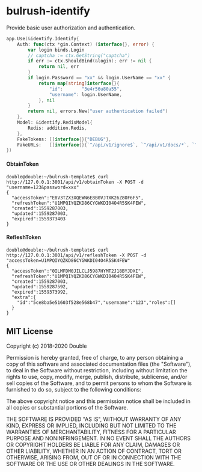 # bulrush-identify
Provide basic user authorization and authentication.
```go
app.Use(&identify.Identify{
    Auth: func(ctx *gin.Context) (interface{}, error) {
        var login binds.Login
        // captcha := ctx.GetString("captcha")
        if err := ctx.ShouldBind(&login); err != nil {
            return nil, err
        }
        if login.Password == "xx" && login.UserName == "xx" {
            return map[string]interface{}{
                "id":       "3e4r56u80a55",
                "username": login.UserName,
            }, nil
        }
        return nil, errors.New("user authentication failed")
    },
    Model: &identify.RedisModel{
        Redis: addition.Redis,
    },
    FakeTokens: []interface{}{"DEBUG"},
    FakeURLs:   []interface{}{`^/api/v1/ignore$`, `^/api/v1/docs/*`, `^/public/*`, `^/api/v1/ptest$`},
})
```


#### ObtainToken
```curl
double@double:~/bulrush-template$ curl http://127.0.0.1:3001/api/v1/obtainToken -X POST -d "username=123&password=xxx"
{
  "accessToken":"E8V3TZX3XQEWN6E8B0VJTXK26Z8OF6F5",
  "refreshToken":"U1MPQIYQZKD86CYGWKDI04O4R5SK4FEW",
  "created":1559287003,
  "updated":1559287003,
  "expired":1559373403
}
```

#### RefleshToken
```curl
double@double:~/bulrush-template$ curl http://127.0.0.1:3001/api/v1/refleshToken -X POST -d "accessToken=U1MPQIYQZKD86CYGWKDI04O4R5SK4FEW"
{
  "accessToken":"0ILMFDM0JILCLJ5987HYMT2J18BYJDXI",
  "refreshToken":"U1MPQIYQZKD86CYGWKDI04O4R5SK4FEW",
  "created":1559287003,
  "updated":1559287592,
  "expired":1559373992,
  "extra":{
    "id":"5ce8ba5e51603f528e568b47","username":"123","roles":[]
  }
}
```

## MIT License

Copyright (c) 2018-2020 Double

Permission is hereby granted, free of charge, to any person obtaining a copy
of this software and associated documentation files (the "Software"), to deal
in the Software without restriction, including without limitation the rights
to use, copy, modify, merge, publish, distribute, sublicense, and/or sell
copies of the Software, and to permit persons to whom the Software is
furnished to do so, subject to the following conditions:

The above copyright notice and this permission notice shall be included in all
copies or substantial portions of the Software.

THE SOFTWARE IS PROVIDED "AS IS", WITHOUT WARRANTY OF ANY KIND, EXPRESS OR
IMPLIED, INCLUDING BUT NOT LIMITED TO THE WARRANTIES OF MERCHANTABILITY,
FITNESS FOR A PARTICULAR PURPOSE AND NONINFRINGEMENT. IN NO EVENT SHALL THE
AUTHORS OR COPYRIGHT HOLDERS BE LIABLE FOR ANY CLAIM, DAMAGES OR OTHER
LIABILITY, WHETHER IN AN ACTION OF CONTRACT, TORT OR OTHERWISE, ARISING FROM,
OUT OF OR IN CONNECTION WITH THE SOFTWARE OR THE USE OR OTHER DEALINGS IN THE
SOFTWARE.